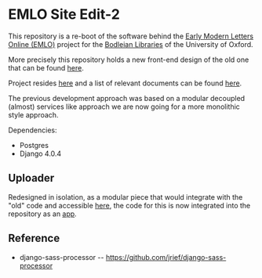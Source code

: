 # EMLO Site Edit-2
This repository is a re-boot of the software behind the 
[Early Modern Letters Online (EMLO)](http://emlo.bodleian.ox.ac.uk/home) project for the 
[Bodleian Libraries](https://www.bodleian.ox.ac.uk/home) of the University of Oxford. 

More precisely this repository holds a new front-end design of the old one that can be found 
[here](https://github.com/culturesofknowledge/site-edit).

Project resides [here](https://github.com/culturesofknowledge/emlo-project/projects) and a list of relevant documents
can be found [here](https://github.com/culturesofknowledge/emlo-project/wiki/List-of-Documents).

The previous development approach was based on a modular
decoupled (almost) services like approach we are now going for a more 
monolithic style approach.

Dependencies:
* Postgres
* Django 4.0.4

## Uploader
Redesigned in isolation, as a modular piece that would integrate with the "old" code and accessible
[here](https://github.com/J4bbi/emlo_uploader), the code for this is now integrated into the repository as an
[app](https://docs.djangoproject.com/en/4.0/intro/tutorial01/#creating-the-polls-app).



Reference
----------------------
* django-sass-processor -- https://github.com/jrief/django-sass-processor
